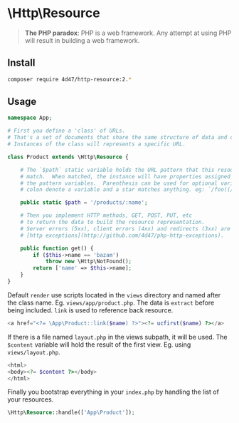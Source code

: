 # \Http\Resource

> **The PHP paradox**: PHP is a web framework. Any attempt at using PHP will result in building a web framework.

## Install

```bash
composer require 4d47/http-resource:2.*
```

## Usage


```php
namespace App;

# First you define a 'class' of URLs.
# That's a set of documents that share the same structure of data and operations.
# Instances of the class will represents a specific URL.

class Product extends \Http\Resource {

    # The `$path` static variable holds the URL pattern that this resource
    # match.  When matched, the instance will have properties assigned with
    # the pattern variables.  Parenthesis can be used for optional variables,
    # colon denote a variable and a star matches anything. eg: `/foo((/:bar)/*)`

    public static $path = '/products/:name';

    # Then you implement HTTP methods, GET, POST, PUT, etc
    # to return the data to build the resource representation.
    # Server errors (5xx), client errors (4xx) and redirects (3xx) are sent by throwing
    # [http exceptions](http://github.com/4d47/php-http-exceptions).

    public function get() {
        if ($this->name == 'bazam')
            throw new \Http\NotFound();
        return ['name' => $this->name];
    }
}
```
    

Default `render` use scripts located in the `views` directory and named after the class name. Eg. `views/app/product.php`. The data is `extract` before being included. `link` is used to reference back resource. 

```php
<a href="<?= \App\Product::link($name) ?>"><?= ucfirst($name) ?></a>
```

If there is a file named `layout.php` in the views subpath, it will be used. 
The `$content` variable will hold the result of the first view. Eg. using `views/layout.php`.

```php
<html>
<body><?= $content ?></body>
</html>
```
    
Finally you bootstrap everything in your `index.php` by handling 
the list of your resources.

```php
\Http\Resource::handle(['App\Product']);
```
